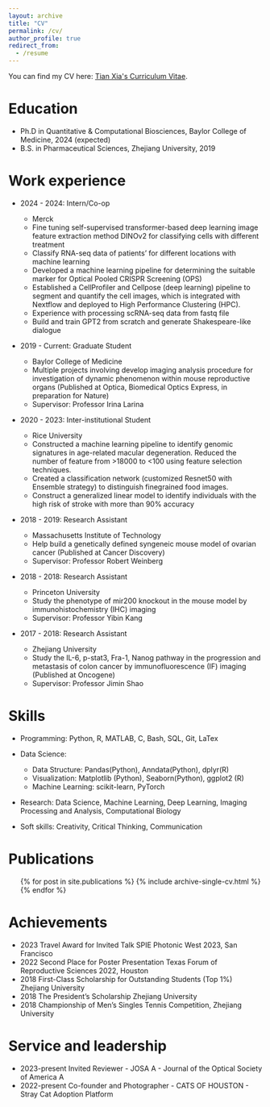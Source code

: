 ```yaml
---
layout: archive
title: "CV"
permalink: /cv/
author_profile: true
redirect_from:
  - /resume
---
```


You can find my CV here: [Tian Xia's Curriculum Vitae](../assets/cv_tx_full_resume_ml_short100825.pdf).

Education
======
* Ph.D in Quantitative & Computational Biosciences, Baylor College of Medicine, 2024 (expected)
* B.S. in Pharmaceutical Sciences, Zhejiang University, 2019

Work experience
======
* 2024 - 2024: Intern/Co-op
  * Merck
  * Fine tuning self-supervised transformer-based deep learning image feature extraction method DINOv2 for classifying cells with different treatment
  * Classify RNA-seq data of patients’ for different locations with machine learning
  * Developed a machine learning pipeline for determining the suitable marker for Optical Pooled CRISPR Screening (OPS)
  * Established a CellProfiler and Cellpose (deep learning) pipeline to segment and quantify the cell images, which is integrated with Nextflow and deployed to High Performance Clustering (HPC).
  * Experience with processing scRNA-seq data from fastq file
  * Build and train GPT2 from scratch and generate Shakespeare-like dialogue
 
* 2019 - Current: Graduate Student
  * Baylor College of Medicine
  * Multiple projects involving develop imaging analysis procedure for investigation of dynamic phenomenon within mouse reproductive organs (Published at Optica, Biomedical Optics Express, in preparation for Nature)
  * Supervisor: Professor Irina Larina
  
* 2020 - 2023: Inter-institutional Student
  * Rice University
  * Constructed a machine learning pipeline to identify genomic signatures in age-related macular degeneration. Reduced the  number of feature from >18000 to <100 using feature selection techniques.
  * Created a classification network (customized Resnet50 with Ensemble strategy) to distinguish finegrained food images.
  * Construct a generalized linear model to identify individuals with the high risk of stroke with more than 90% accuracy
  
* 2018 - 2019: Research Assistant
  * Massachusetts Institute of Technology
  * Help build a genetically defined syngeneic mouse model of ovarian cancer (Published at Cancer Discovery)
  * Supervisor: Professor Robert Weinberg
 
* 2018 - 2018: Research Assistant
  * Princeton University
  * Study the phenotype of mir200 knockout in the mouse model by immunohistochemistry (IHC) imaging
  * Supervisor: Professor Yibin Kang
    
* 2017 - 2018: Research Assistant
  * Zhejiang University
  * Study the IL-6, p-stat3, Fra-1, Nanog pathway in the progression and metastasis of colon cancer by immunofluorescence (IF) imaging (Published at Oncogene)
  * Supervisor: Professor Jimin Shao
  
  
Skills
======
* Programming: Python, R, MATLAB, C, Bash, SQL, Git, LaTex
  
* Data Science:
  * Data Structure: Pandas(Python), Anndata(Python), dplyr(R)
  * Visualization: Matplotlib (Python), Seaborn(Python), ggplot2 (R)
  * Machine Learning: scikit-learn, PyTorch
    
* Research: Data Science, Machine Learning, Deep Learning, Imaging Processing and Analysis, Computational
Biology

* Soft skills: Creativity, Critical Thinking, Communication

Publications
======
  <ul>{% for post in site.publications %}
    {% include archive-single-cv.html %}
  {% endfor %}</ul>
  
Achievements
======
* 2023 Travel Award for Invited Talk SPIE Photonic West 2023, San Francisco
* 2022 Second Place for Poster Presentation Texas Forum of Reproductive Sciences 2022, Houston
* 2018 First-Class Scholarship for Outstanding Students (Top 1%) Zhejiang University
* 2018 The President’s Scholarship Zhejiang University
* 2018 Championship of Men’s Singles Tennis Competition, Zhejiang University
  
Service and leadership
======
* 2023-present Invited Reviewer - JOSA A - Journal of the Optical Society of America A
* 2022-present Co-founder and Photographer - CATS OF HOUSTON - Stray Cat Adoption Platform
